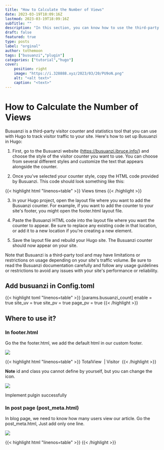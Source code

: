 ```yaml
---
title: "How to Calculate the Number of Views"
date: 2023-03-19T18:09:16Z
lastmod: 2023-03-19T18:09:16Z
subTitle: ""
description: "In this section, you can know how to use the third-party plugin, and calculate how many visitors view your blog and your website"
draft: false
featured: true
type: posts
label: "orginal"
author: tothemoon
tags: ["busuanzi","plugin"]
categories: ["tutorial","hugo"]
cover:
    position: right
    image: "https://i.328888.xyz/2023/03/20/PU9oN.png"
    alt: "<alt text>"
    caption: "<text>"
---
```


# How to Calculate the Number of Views

Busuanzi is a third-party visitor counter and statistics tool that you can use with Hugo to track visitor traffic to your site. Here's how to set up Busuanzi in Hugo:

1. First, go to the Busuanzi website (https://busuanzi.ibruce.info/) and choose the style of the visitor counter you want to use. You can choose from several different styles and customize the text that appears alongside the counter.

2. Once you've selected your counter style, copy the HTML code provided by Busuanzi. This code should look something like this:

{{< highlight html "linenos=table" >}}
<span id="busuanzi_container_site_pv">
Views <span id="busuanzi_value_site_pv"></span>times</span>
{{< /highlight >}}

3. In your Hugo project, open the layout file where you want to add the Busuanzi counter. For example, if you want to add the counter to your site's footer, you might open the footer.html layout file.

4. Paste the Busuanzi HTML code into the layout file where you want the counter to appear. Be sure to replace any existing code in that location, or add it to a new location if you're creating a new element.

5. Save the layout file and rebuild your Hugo site. The Busuanzi counter should now appear on your site.

Note that Busuanzi is a third-party tool and may have limitations or restrictions on usage depending on your site's traffic volume. Be sure to read the Busuanzi documentation carefully and follow any usage guidelines or restrictions to avoid any issues with your site's performance or reliability.

## Add busuanzi in Config.toml


{{< highlight toml "linenos=table" >}}
  [params.busuanzi_count]
    enable = true
    site_uv = true
    site_pv = true
    page_pv = true
{{< /highlight >}}

## Where to use it?
### In footer.html
Go the the footer.html, we add the default html in our custom footer.
<div class="polaroid" style="width:70%" >
   <a data-fancybox="gallery" data-src="https://i.328888.xyz/2023/03/20/PUKfV.png">
        <img src="https://i.328888.xyz/2023/03/20/PUKfV.png"/>
    </a>
</div>

{{< highlight html "linenos=table" >}}
<span id="busuanzi_container_site_uv" class="busuanzi_container_site_uv">
    <i class="fa-solid fa-chart-simple"></i>
    TotalView&nbsp;
    <span id="busuanzi_value_site_uv" class="busuanzi_value_site_uv"></span>
    </span>|
    <span id="busuanzi_container_site_pv" class="busuanzi_container_site_pv">
        <i class="fa-solid fa-eye"></i>Visitor&nbsp;<span id="busuanzi_value_site_pv" class="busuanzi_value_site_pv"></span>
</span>
{{< /highlight >}}

**Note** id and class you cannot define by yourself, but you can change the icon.
<div class="polaroid" style="width:70%" >
   <a data-fancybox="gallery" data-src="https://i.328888.xyz/2023/03/20/PULjd.png">
        <img src="https://i.328888.xyz/2023/03/20/PULjd.png"/>
    </a>
    <div class="container">
    <p> Implement pulgin successfully </p>
    </div>
</div>

### In post page (post_meta.html)
In blog page, we need to know how many users view our article. Go the post_meta.html,
Just add only one line.
<div class="polaroid" style="width:70%" >
   <a data-fancybox="gallery" data-src="https://i.328888.xyz/2023/03/20/PnZoL.png">
        <img src="https://i.328888.xyz/2023/03/20/PnZoL.png"/>
    </a>
</div>

{{< highlight html "linenos=table" >}}
<span id="busuanzi_value_page_pv"> </span>
{{< /highlight >}}